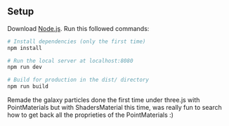 ## Setup
Download [Node.js](https://nodejs.org/en/download/).
Run this followed commands:

``` bash
# Install dependencies (only the first time)
npm install

# Run the local server at localhost:8080
npm run dev

# Build for production in the dist/ directory
npm run build
```
Remade the galaxy particles done the first time under three.js with PointMaterials but with ShadersMaterial this time,
was really fun to search how to get back all the proprieties of the PointMaterials :)
